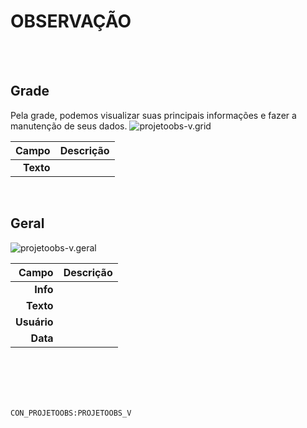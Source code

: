# OBSERVAÇÃO
<br>
<br>

## Grade
Pela grade, podemos visualizar suas principais informações e fazer a manutenção de seus dados.
![projetoobs-v.grid](https://raw.githubusercontent.com/netforcews/docs-erp/master/geral/imagens/projetoobs-v.grid.png)

Campo | Descrição
--:|---
**Texto** | 
<br>

## Geral
![projetoobs-v.geral](https://raw.githubusercontent.com/netforcews/docs-erp/master/geral/imagens/projetoobs-v.geral.png)

Campo | Descrição
--:|---
**Info** | 
**Texto** | 
**Usuário** | 
**Data** | 
<br>
<br>
<br>
<br>

```CON_PROJETOOBS:PROJETOOBS_V```
